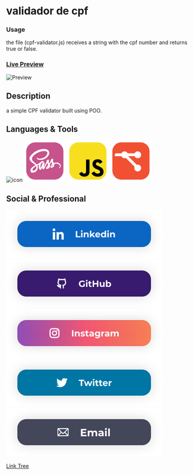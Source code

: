 # validador de cpf 

### Usage

the file (cpf-validator.js) receives a string with the cpf number and returns true or false.

### [Live Preview](https://stwgabriel.space/basic-js-projects/cpf-validator/)

![Preview](https://github.com/stwgabriel/validador-de-cpf/blob/main/.github/screenshot.png)


## Description

a simple CPF validator built using POO.


## Languages & Tools

   ![icon](https://github.com/StwGabriel/Assets/blob/main/icons/html5-icon.svg)
   ![icon](https://github.com/StwGabriel/Assets/blob/main/icons/sass-icon.svg)
   ![icon](https://github.com/StwGabriel/Assets/blob/main/icons/javascript-icon.svg)
   ![icon](https://github.com/StwGabriel/Assets/blob/main/icons/git-icon.svg)

## Social & Professional

   [![shield](https://github.com/StwGabriel/Assets/blob/main/readme-shields/linkedin-shield.svg)](https://www.linkedin.com/in/stwgabriel/)
   [![shield](https://github.com/StwGabriel/Assets/blob/main/readme-shields/github-shield.svg)](https://github.com/StwGabriel)
   [![shield](https://github.com/StwGabriel/Assets/blob/main/readme-shields/instagram-shield.svg)](https://www.instagram.com/stwgabriel/)
   [![shield](https://github.com/StwGabriel/Assets/blob/main/readme-shields/twitter-shield.svg)](https://www.twitter.com/stwgabriel_/)
   [![shield](https://github.com/StwGabriel/Assets/blob/main/readme-shields/email-shield.svg)](mailto:gabrielstw@pm.me?Subject=Vim%20Pelo%20GitHub)

[Link Tree](https://cutt.ly/stwgabriel)
